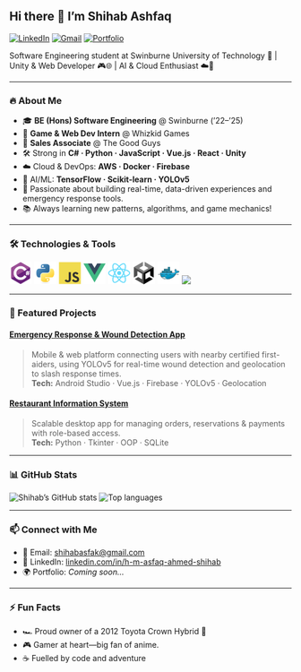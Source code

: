 ## Hi there 👋 I’m Shihab Ashfaq

[![LinkedIn](https://img.shields.io/badge/LinkedIn-0A66C2?style=for-the-badge&logo=linkedin&logoColor=white)](https://www.linkedin.com/in/h-m-asfaq-ahmed-shihab) 
[![Gmail](https://img.shields.io/badge/Email-D14836?style=for-the-badge&logo=gmail&logoColor=white)](mailto:shihabasfak@gmail.com) 
[![Portfolio](https://img.shields.io/badge/Portfolio-000000?style=for-the-badge&logo=about.me&logoColor=white)](https://your-portfolio-url.com)


Software Engineering student at Swinburne University of Technology 🚀 | Unity & Web Developer 🎮🌐 | AI & Cloud Enthusiast ☁️🤖

---

### 🔥 About Me
- 🎓 **BE (Hons) Software Engineering** @ Swinburne (’22–’25)  
- 💼 **Game & Web Dev Intern** @ Whizkid Games
- 💼 **Sales Associate** @ The Good Guys  
- 🛠 Strong in **C# · Python · JavaScript · Vue.js · React · Unity**  
- ☁️ Cloud & DevOps: **AWS · Docker · Firebase**  
- 🧠 AI/ML: **TensorFlow · Scikit-learn · YOLOv5**  
- 🌱 Passionate about building real-time, data-driven experiences and emergency response tools.  
- 📚 Always learning new patterns, algorithms, and game mechanics!

---

### 🛠️ Technologies & Tools

<p float="left">
  <img src="https://raw.githubusercontent.com/devicons/devicon/master/icons/csharp/csharp-original.svg" width="40" />
  <img src="https://raw.githubusercontent.com/devicons/devicon/master/icons/python/python-original.svg" width="40" />
  <img src="https://raw.githubusercontent.com/devicons/devicon/master/icons/javascript/javascript-original.svg" width="40" />
  <img src="https://raw.githubusercontent.com/devicons/devicon/master/icons/vuejs/vuejs-original.svg" width="40" />
  <img src="https://raw.githubusercontent.com/devicons/devicon/master/icons/react/react-original.svg" width="40" />
  <img src="https://raw.githubusercontent.com/devicons/devicon/master/icons/unity/unity-original.svg" width="40" />
  <img src="https://raw.githubusercontent.com/devicons/devicon/master/icons/docker/docker-original.svg" width="40" />
 <img src="https://cdn.jsdelivr.net/gh/devicons/devicon/icons/amazonwebservices/amazonwebservices-original.svg" width="40" />

</p>

---

### 🚀 Featured Projects

#### [Emergency Response & Wound Detection App](https://github.com/ShihabAshfaq/wound_Detection_AI)
> Mobile & web platform connecting users with nearby certified first-aiders, using YOLOv5 for real-time wound detection and geolocation to slash response times.  
**Tech:** Android Studio · Vue.js · Firebase · YOLOv5 · Geolocation

#### [Restaurant Information System](https://github.com/ShihabAshfaq/restaurant-info-system)
> Scalable desktop app for managing orders, reservations & payments with role-based access.  
**Tech:** Python · Tkinter · OOP · SQLite

---

### 📊 GitHub Stats

<p align="left">
  <img src="https://github-readme-stats.vercel.app/api?username=ShihabAshfaq&show_icons=true&theme=tokyonight" alt="Shihab’s GitHub stats" />
  <img src="https://github-readme-stats.vercel.app/api/top-langs/?username=ShihabAshfaq&layout=compact&theme=tokyonight" alt="Top languages" />
</p>

---

### 📫 Connect with Me

- 📧 Email: [shihabasfak@gmail.com](mailto:shihabasfak@gmail.com)  
- 🔗 LinkedIn: [linkedin.com/in/h-m-asfaq-ahmed-shihab](https://www.linkedin.com/in/h-m-asfaq-ahmed-shihab)  
- 🌍 Portfolio: _Coming soon…_  

---

### ⚡ Fun Facts
- 🏎️ Proud owner of a 2012 Toyota Crown Hybrid 🚗  
- 🎮 Gamer at heart—big fan of anime. 
- ☕️ Fuelled by code and adventure  
